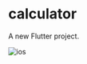 # calculator

A new Flutter project.

![ios](https://github.com/sarwataijaz/calculator/assets/124436066/2601f461-c957-438f-8f62-b2e35da40db5)


